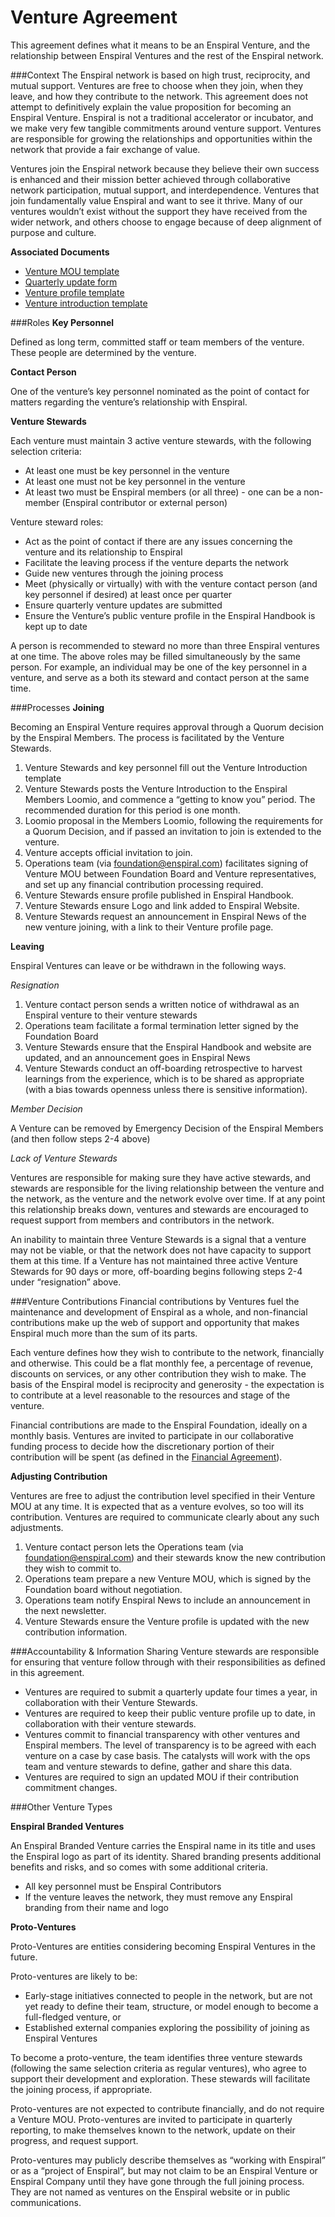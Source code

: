 # Venture Agreement


This agreement defines what it means to be an Enspiral Venture, and the relationship between Enspiral Ventures and the rest of the Enspiral network.

###Context
The Enspiral network is based on high trust, reciprocity, and mutual support. Ventures are free to choose when they join, when they leave, and how they contribute to the network. This agreement does not attempt to definitively explain the value proposition for becoming an Enspiral Venture. Enspiral is not a traditional accelerator or incubator, and we make very few tangible commitments around venture support. Ventures are responsible for growing the relationships and opportunities within the network that provide a fair exchange of value. 

Ventures join the Enspiral network because they believe their own success is enhanced and their mission better achieved through collaborative network participation, mutual support, and interdependence. Ventures that join fundamentally value Enspiral and want to see it thrive. Many of our ventures wouldn’t exist without the support they have received from the wider network, and others choose to engage because of deep alignment of purpose and culture.

**Associated Documents**
* [Venture MOU template](venture_mou.html)
* [Quarterly update form](https://docs.google.com/forms/d/11Oz-HM1Wt8CbzxZpzGmjjFcd-sp9vahoqcLuL3UysT4/viewform)
* [Venture profile template](venture_profiles.html)
* [Venture introduction template](venture_introduction_template.html)

###Roles
**Key Personnel**

Defined as long term, committed staff or team members of the venture. These people are determined by the venture.

**Contact Person**

One of the venture’s key personnel nominated as the point of contact for matters regarding the venture’s relationship with Enspiral.

**Venture Stewards**

Each venture must maintain 3 active venture stewards, with the following selection criteria:
* At least one must be key personnel in the venture
* At least one must not be key personnel in the venture
* At least two must be Enspiral members (or all three) - one can be a non-member (Enspiral contributor or external person)

Venture steward roles:
* Act as the point of contact if there are any issues concerning the venture and its relationship to Enspiral
* Facilitate the leaving process if the venture departs the network
* Guide new ventures through the joining process
* Meet (physically or virtually) with with the venture contact person (and key personnel if desired) at least once per quarter
* Ensure quarterly venture updates are submitted
* Ensure the Venture’s public venture profile in the Enspiral Handbook is kept up to date

A person is recommended to steward no more than three Enspiral ventures at one time. The above roles may be filled simultaneously by the same person. For example, an individual may be one of the key personnel in a venture, and serve as a both its steward and contact person at the same time.

###Processes
**Joining**

Becoming an Enspiral Venture requires approval through a Quorum decision by the Enspiral Members. The process is facilitated by the Venture Stewards.

1. Venture Stewards and key personnel fill out the Venture Introduction template
2. Venture Stewards posts the Venture Introduction to the Enspiral Members Loomio, and commence a “getting to know you” period. The recommended duration for this period is one month. 
3. Loomio proposal in the Members Loomio, following the requirements for a Quorum Decision, and if passed an invitation to join is extended to the venture.
4. Venture accepts official invitation to join.
5. Operations team (via foundation@enspiral.com) facilitates signing of Venture MOU between Foundation Board and Venture representatives, and set up any financial contribution processing required.
6. Venture Stewards ensure profile published in Enspiral Handbook.
7. Venture Stewards ensure Logo and link added to Enspiral Website.
8. Venture Stewards request an announcement in Enspiral News of the new venture joining, with a link to their Venture profile page.

**Leaving**

Enspiral Ventures can leave or be withdrawn in the following ways.

*Resignation*
1. Venture contact person sends a written notice of withdrawal as an Enspiral venture to their venture stewards
2. Operations team facilitate a formal termination letter signed by the Foundation Board
3. Venture Stewards ensure that the Enspiral Handbook and website are updated, and an announcement goes in Enspiral News
4. Venture Stewards conduct an off-boarding retrospective to harvest learnings from the experience, which is to be shared as appropriate (with a bias towards openness unless there is sensitive information). 

*Member Decision*

A Venture can be removed by Emergency Decision of the Enspiral Members (and then follow steps 2-4 above)

*Lack of Venture Stewards*

Ventures are responsible for making sure they have active stewards, and stewards are responsible for the living relationship between the venture and the network, as the venture and the network evolve over time. If at any point this relationship breaks down, ventures and stewards are encouraged to request support from members and contributors in the network.

An inability to maintain three Venture Stewards is a signal that a venture may not be viable, or that the network does not have capacity to support them at this time. If a Venture has not maintained three active Venture Stewards for 90 days or more, off-boarding begins following steps 2-4 under “resignation” above. 

###Venture Contributions
Financial contributions by Ventures fuel the maintenance and development of Enspiral as a whole, and non-financial contributions make up the web of support and opportunity that makes Enspiral much more than the sum of its parts.

Each venture defines how they wish to contribute to the network, financially and otherwise. This could be a flat monthly fee, a percentage of revenue, discounts on services, or any other contribution they wish to make. The basis of the Enspiral model is reciprocity and generosity - the expectation is to contribute at a level reasonable to the resources and stage of the venture.

Financial contributions are made to the Enspiral Foundation, ideally on a monthly basis. Ventures are invited to participate in our collaborative funding process to decide how the discretionary portion of their contribution will be spent (as defined in the [Financial Agreement](financial_agreement.html)).

**Adjusting Contribution**

Ventures are free to adjust the contribution level specified in their Venture MOU at any time. It is expected that as a venture evolves, so too will its contribution. Ventures are required to communicate clearly about any such adjustments.

1. Venture contact person lets the Operations team (via foundation@enspiral.com) and their stewards know the new contribution they wish to commit to.
2. Operations team prepare a new Venture MOU, which is signed by the Foundation board without negotiation.
3. Operations team notify Enspiral News to include an announcement in the next newsletter. 
4. Venture Stewards ensure the Venture profile is updated with the new contribution information.

###Accountability & Information Sharing
Venture stewards are responsible for ensuring that venture follow through with their responsibilities as defined in this agreement.

* Ventures are required to submit a quarterly update four times a year, in collaboration with their Venture Stewards.
* Ventures are required to keep their public venture profile up to date, in collaboration with their venture stewards.
* Ventures commit to financial transparency with other ventures and Enspiral members. The level of transparency is to be agreed with each venture on a case by case basis. The catalysts will work with the ops team and venture stewards to define, gather and share this data.
* Ventures are required to sign an updated MOU if their contribution commitment changes.


###Other Venture Types

**Enspiral Branded Ventures**

An Enspiral Branded Venture carries the Enspiral name in its title and uses the Enspiral logo as part of its identity. Shared branding presents additional benefits and risks, and so comes with some additional criteria.

* All key personnel must be Enspiral Contributors
* If the venture leaves the network, they must remove any Enspiral branding from their name and logo

**Proto-Ventures**

Proto-Ventures are entities considering becoming Enspiral Ventures in the future. 

Proto-ventures are likely to be:
* Early-stage initiatives connected to people in the network, but are not yet ready to define their team, structure, or model enough to become a full-fledged venture, or
* Established external companies exploring the possibility of joining as Enspiral Ventures

To become a proto-venture, the team identifies three venture stewards (following the same selection criteria as regular ventures), who agree to support their development and exploration. These stewards will facilitate the joining process, if appropriate.

Proto-ventures are not expected to contribute financially, and do not require a Venture MOU. Proto-ventures are invited to participate in quarterly reporting, to make themselves known to the network, update on their progress, and request support.

Proto-ventures may publicly describe themselves as “working with Enspiral” or as a “project of Enspiral”, but may not claim to be an Enspiral Venture or Enspiral Company until they have gone through the full joining process. They are not named as ventures on the Enspiral website or in public communications.
